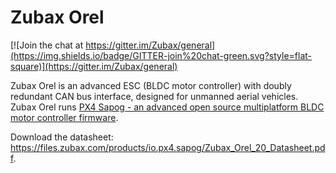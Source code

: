# Zubax Orel

[![Join the chat at https://gitter.im/Zubax/general](https://img.shields.io/badge/GITTER-join%20chat-green.svg?style=flat-square)](https://gitter.im/Zubax/general)

Zubax Orel is an advanced ESC (BLDC motor controller) with doubly redundant CAN bus interface,
designed for unmanned aerial vehicles.
Zubax Orel runs
[PX4 Sapog - an advanced open source multiplatform BLDC motor controller firmware](https://github.com/PX4/sapog).

Download the datasheet: <https://files.zubax.com/products/io.px4.sapog/Zubax_Orel_20_Datasheet.pdf>.

